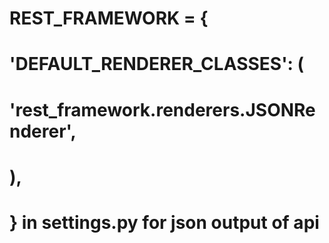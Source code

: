 


# REST_FRAMEWORK = {
#     'DEFAULT_RENDERER_CLASSES': (
#         'rest_framework.renderers.JSONRenderer',
#     ),
# } in settings.py for json output of api 


